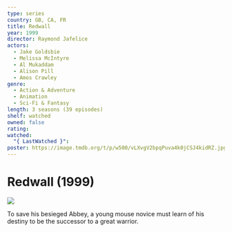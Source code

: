 ```yaml
---
type: series
country: GB, CA, FR
title: Redwall
year: 1999
director: Raymond Jafelice
actors:
  - Jake Goldsbie
  - Melissa McIntyre
  - Al Mukaddam
  - Alison Pill
  - Amos Crawley
genre:
  - Action & Adventure
  - Animation
  - Sci-Fi & Fantasy
length: 3 seasons (39 episodes)
shelf: watched
owned: false
rating:
watched:
  "{ LastWatched }":
poster: https://image.tmdb.org/t/p/w500/vLXvgV2bpqPuva4k0jCSJ4kidRZ.jpg
---
```


# Redwall (1999)

![](https://image.tmdb.org/t/p/w500/vLXvgV2bpqPuva4k0jCSJ4kidRZ.jpg)

To save his besieged Abbey, a young mouse novice must learn of his destiny to be the successor to a great warrior.

